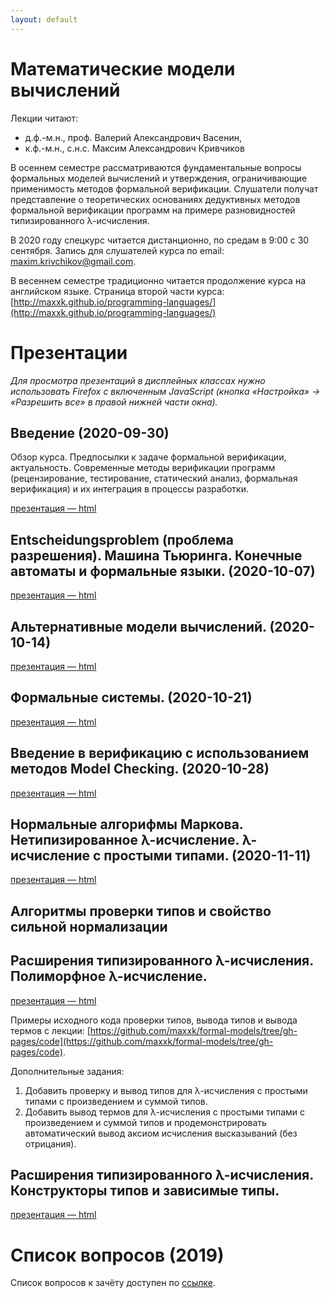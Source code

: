 ```yaml
---
layout: default
---
```


# Математические модели вычислений

Лекции читают:

-  д.ф.-м.н., проф. Валерий Александрович Васенин,
-  к.ф.-м.н., с.н.с. Максим Александрович Кривчиков

В осеннем семестре рассматриваются фундаментальные вопросы формальных моделей вычислений и утверждения, ограничивающие применимость методов формальной верификации. Слушатели получат представление о теоретических основаниях дедуктивных методов формальной верификации программ на примере разновидностей типизированного λ-исчисления.

В 2020 году спецкурс читается дистанционно, по средам в 9:00 с 30 сентября. Запись для слушателей курса по email: [maxim.krivchikov@gmail.com](mailto:maxim.krivchikov@gmail.com).

В весеннем семестре традиционно читается продолжение курса на английском языке. Страница второй части курса: [http://maxxk.github.io/programming-languages/](http://maxxk.github.io/programming-languages/)

<!--# Даты зачётов

- вторник, 27 декабря, 13:00-15:00, ауд. 13-20
- четверг, 29 декабря, 10:00–13:00, ауд. 13-08 (по расписанию зачёта по практикуму на ЭВМ группы 312) -->

<!-- # Опрос по итогам курса
После того, как вы получите зачёт / оценку, пройдите анонимный опрос по ссылке: [https://goo.gl/forms/g8zRZxAsILnILrnL2](https://goo.gl/forms/g8zRZxAsILnILrnL2) -->

# Презентации
*Для просмотра презентаций в дисплейных классах нужно использовать Firefox с включенным JavaScript (кнопка «Настройка» → «Разрешить все» в правой нижней части окна).*

## Введение (2020-09-30)
Обзор курса. Предпосылки к задаче формальной верификации, актуальность. Современные методы верификации программ (рецензирование, тестирование, статический анализ, формальная верификация) и их интеграция в процессы разработки.

[презентация — html](presentations/01-Introduction.html)


## Entscheidungsproblem (проблема разрешения). Машина Тьюринга. Конечные автоматы и формальные языки. (2020-10-07)

[презентация — html](presentations/02-Entscheidungsproblem.html)

## Альтернативные модели вычислений. (2020-10-14)

[презентация — html](presentations/03-Alternate-models.html)


## Формальные системы. (2020-10-21)

[презентация — html](presentations/04-Logics.html)


## Введение в верификацию с использованием методов Model Checking. (2020-10-28)

[презентация — html](presentations/04-Model-Checking.html)




## Нормальные алгорифмы Маркова. Нетипизированное λ-исчисление. λ-исчисление с простыми типами. (2020-11-11)

[презентация — html](presentations/06-Markov-Refal-Lambda-calculus.html)

## Алгоритмы проверки типов и свойство сильной нормализации <!-- (2020-11-18) -->

## Расширения типизированного λ-исчисления. Полиморфное λ-исчисление.

[презентация — html](presentations/06-Lambda-cube.html)

Примеры исходного кода проверки типов, вывода типов и вывода термов с лекции: [https://github.com/maxxk/formal-models/tree/gh-pages/code](https://github.com/maxxk/formal-models/tree/gh-pages/code).

Дополнительные задания:

1. Добавить проверку и вывод типов для λ-исчисления с простыми типами с произведением и суммой типов.
2. Добавить вывод термов для λ-исчисления с простыми типами с произведением и суммой типов и продемонстрировать автоматический вывод аксиом исчисления высказываний (без отрицания).

## Расширения типизированного λ-исчисления. Конструкторы типов и зависимые типы. <!-- (2020-11-25) -->

[презентация — html](presentations/07-Dependent-types.html)

<!-- (2020-12-02) -->
<!--
## Индуктивные и коиндуктивные типы. Работа в среде Coq. 

[презентация — html](presentations/08-Coq.html)

## Самоинтерпретация системы F_ω? 

## Гомотопическая теория типов.

[презентация — html](presentations/10-Homotopy-type-theory.html)

-->
<!-- (2020-12-09) -->

<!-- (2020-12-16 — зачёт?) -->

# Список вопросов (2019)
Список вопросов к зачёту доступен по [ссылке](questions).
